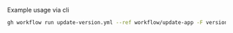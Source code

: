 Example usage via cli
```sh
gh workflow run update-version.yml --ref workflow/update-app -F version="1.8.0" -F ver sionNumber=10 -f changelog="$(cat tools/update-version/changes.md)"
```
